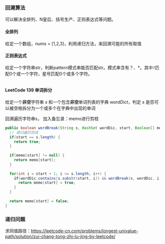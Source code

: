 ### 回溯算法

可以解决全排列、N皇后、括号生产、正则表达式等问题。

#### 全排列

给定一个数组，nums = [1,2,3]，利用递归方法，来回溯可能的所有取值

#### 正则表达式

给定一个字符串str，判断pattern模式串能否匹配str。模式串含有？、*。其中`?`匹配0个或一个字符，星号匹配0个或多个字符。

```java

```

#### LeetCode 139 单词拆分

给定一个**非空**字符串 *s* 和一个包含**非空**单词列表的字典 *wordDict*，判定 *s* 是否可以被空格拆分为一个或多个在字典中出现的单词

回溯遍历字符串s， 加入备忘录：memo进行剪枝

```java
public boolean wordBreak(String s, HashSet wordDic, start, Boolean[] memo) {
  // 递归遍历完成
  if(start == s.length) {
    return true;
  }
  
  if(memo[start] != null) {
    return memo[start];
  }
  
  for(int i = start + 1; i <= s.length; i++) {
    if(wordDic.contains(s.substr(start, i)) && wordBreak(s, wordDic, i)) {
      return memo[start] = true;
    }
  }
  
  return memo[start] = false;
}
```



### 递归问题

求同值路径：https://leetcode-cn.com/problems/longest-univalue-path/solution/zui-chang-tong-zhi-lu-jing-by-leetcode/

